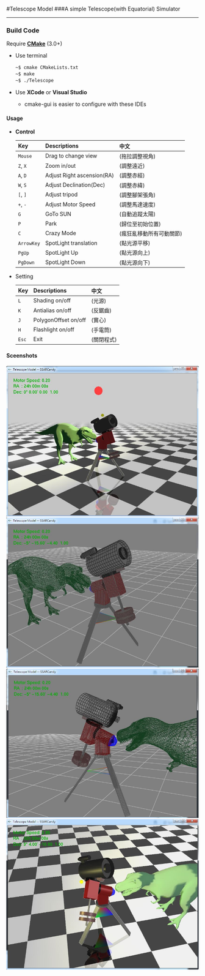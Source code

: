 #Telescope Model
###A simple Telescope(with Equatorial) Simulator

---

### Build Code

Require [**CMake**](https://cmake.org/) (3.0+) 

- Use terminal

	```bash
	~$ cmake CMakeLists.txt
	~$ make 
	~$ ./Telescope
	```
- Use **XCode** or **Visual Studio**
  - cmake-gui is easier to configure with these IDEs



#### Usage
- **Control**

	Key      | Descriptions              | 中文
	---------|---------------------------|-------------
	`Mouse`    | Drag to change view       | (拖拉調整視角)                
	`Z`, `X`     | Zoom in/out               | (調整遠近)                    
	`A`, `D`     | Adjust Right ascension(RA)| (調整赤經)               
	`W`, `S`     | Adjust Declination(Dec)   | (調整赤緯)              
	`[`, `]`     | Adjust tripod             | (調整腳架張角)                
	`+`, `-`     | Adjust Motor Speed        | (調整馬達速度)  
	`G`        | GoTo SUN                  | (自動追蹤太陽)           
	`P`        | Park                      | (歸位至初始位置)         
	`C`        | Crazy Mode                | (瘋狂亂移動所有可動關節)
	`ArrowKey` | SpotLight translation     | (點光源平移)                  
	`PgUp`     | SpotLight Up              | (點光源向上)
	`PgDown`   | SpotLight Down            | (點光源向下)
	

- Setting

	Key      | Descriptions              | 中文
	---------|---------------------------|-------------
	`L`      | Shading on/off       |(光源)  
	`K`      | Antialias on/off     |(反鋸齒)
	`J`      | PolygonOffset on/off |(實心)  
	`H`      | Flashlight on/off    |(手電筒)
	`Esc`    | Exit                 |(關閉程式)                    
	



#### Sceenshots
![img](https://raw.githubusercontent.com/SSARCandy/openGL_Telescope_Model/master/demo/demo1.JPG)
![img](https://raw.githubusercontent.com/SSARCandy/openGL_Telescope_Model/master/demo/demo2.JPG)
![img](https://raw.githubusercontent.com/SSARCandy/openGL_Telescope_Model/master/demo/demo3.JPG)
![img](https://raw.githubusercontent.com/SSARCandy/openGL_Telescope_Model/master/demo/demo4.JPG)
